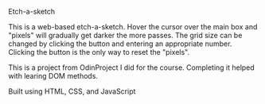 Etch-a-sketch

This is a web-based etch-a-sketch.
Hover the cursor over the main box and "pixels" will gradually get darker the more passes.
The grid size can be changed by clicking the button and entering an appropriate number. Clicking the button is the only way to reset
the "pixels".

This is a project from OdinProject I did for the course.
Completing it helped with learing DOM methods.

Built using HTML, CSS, and JavaScript